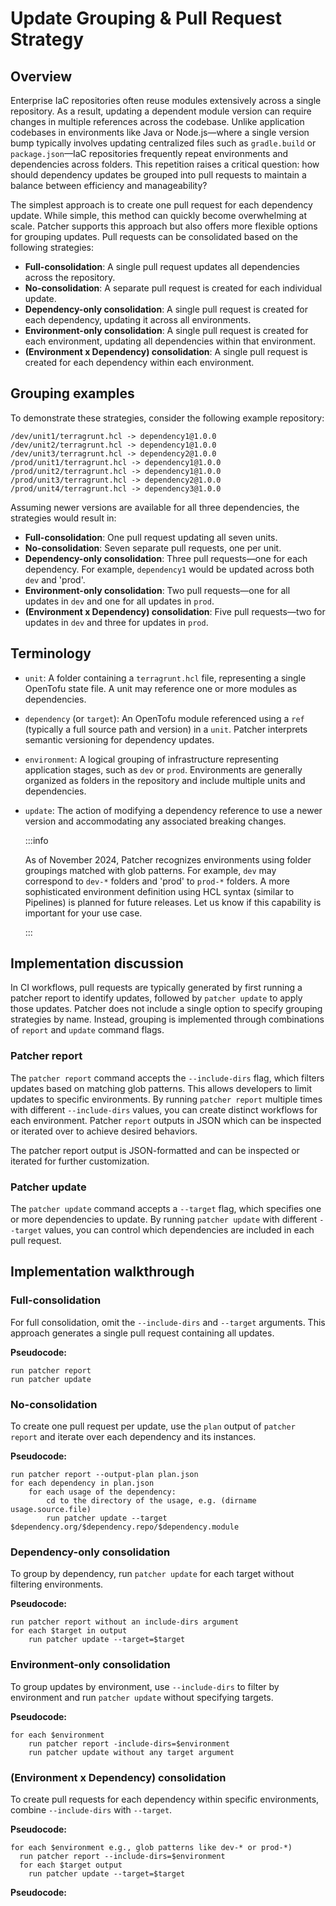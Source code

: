 # Update Grouping & Pull Request Strategy

## Overview
Enterprise IaC repositories often reuse modules extensively across a single repository. As a result, updating a dependent module version can require changes in multiple references across the codebase.  Unlike application codebases in environments like Java or Node.js—where a single version bump typically involves updating centralized files such as `gradle.build` or `package.json`—IaC repositories frequently repeat environments and dependencies across folders. This repetition raises a critical question: how should dependency updates be grouped into pull requests to maintain a balance between efficiency and manageability?

The simplest approach is to create one pull request for each dependency update. While simple, this method can quickly become overwhelming at scale. Patcher supports this approach but also offers more flexible options for grouping updates. Pull requests can be consolidated based on the following strategies:
 
- **Full-consolidation**: A single pull request updates all dependencies across the repository.
- **No-consolidation**: A separate pull request is created for each individual update.
- **Dependency-only consolidation**: A single pull request is created for each dependency, updating it across all environments.
- **Environment-only consolidation**: A single pull request is created for each environment, updating all dependencies within that environment.
- **(Environment x Dependency) consolidation**: A single pull request is created for each dependency within each environment.

## Grouping examples
To demonstrate these strategies, consider the following example repository:
```
/dev/unit1/terragrunt.hcl -> dependency1@1.0.0
/dev/unit2/terragrunt.hcl -> dependency1@1.0.0
/dev/unit3/terragrunt.hcl -> dependency2@1.0.0
/prod/unit1/terragrunt.hcl -> dependency1@1.0.0
/prod/unit2/terragrunt.hcl -> dependency1@1.0.0
/prod/unit3/terragrunt.hcl -> dependency2@1.0.0
/prod/unit4/terragrunt.hcl -> dependency3@1.0.0
```

Assuming newer versions are available for all three dependencies, the strategies would result in:
- **Full-consolidation**: One pull request updating all seven units.
- **No-consolidation**: Seven separate pull requests, one per unit.
- **Dependency-only consolidation**: Three pull requests—one for each dependency. For example, `dependency1` would be updated across both `dev` and 'prod'.
- **Environment-only consolidation**: Two pull requests—one for all updates in `dev` and one for all updates in `prod`.
- **(Environment x Dependency) consolidation**: Five pull requests—two for updates in `dev` and three for updates in `prod`.

## Terminology
* `unit`: A folder containing a `terragrunt.hcl` file, representing a single OpenTofu state file. A unit may reference one or more modules as dependencies.
* `dependency` (or `target`): An OpenTofu module referenced using a `ref` (typically a full source path and version) in a `unit`. Patcher interprets semantic versioning for dependency updates.
* `environment`: A logical grouping of infrastructure representing application stages, such as `dev` or `prod`. Environments are generally organized as folders in the repository and include multiple units and dependencies.
* `update`: The action of modifying a dependency reference to use a newer version and accommodating any associated breaking changes.
  
    :::info
  
    As of November 2024, Patcher recognizes environments using folder groupings matched with glob patterns. For example, `dev` may correspond to `dev-*` folders and 'prod' to `prod-*` folders. A more sophisticated environment definition using HCL syntax (similar to Pipelines) is planned for future releases. Let us know if this capability is important for your use case.
  
    :::

## Implementation discussion

In CI workflows, pull requests are typically generated by first running a patcher report to identify updates, followed by `patcher update` to apply those updates. Patcher does not include a single option to specify grouping strategies by name. Instead, grouping is implemented through combinations of `report` and `update` command flags.

### Patcher report

The `patcher report` command accepts the `--include-dirs` flag, which filters updates based on matching glob patterns. This allows developers to limit updates to specific environments. By running `patcher report` multiple times with different `--include-dirs` values, you can create distinct workflows for each environment.
Patcher `report` outputs in JSON which can be inspected or iterated over to achieve desired behaviors.

The patcher report output is JSON-formatted and can be inspected or iterated for further customization.

### Patcher update

The `patcher update` command accepts a `--target` flag, which specifies one or more dependencies to update. By running `patcher update` with different `--target` values, you can control which dependencies are included in each pull request.

## Implementation walkthrough

### Full-consolidation
For full consolidation, omit the `--include-dirs` and `--target` arguments. This approach generates a single pull request containing all updates.

**Pseudocode:**
```
run patcher report
run patcher update
```

### No-consolidation

To create one pull request per update, use the `plan` output of `patcher report` and iterate over each dependency and its instances.

**Pseudocode:**
```
run patcher report --output-plan plan.json
for each dependency in plan.json
    for each usage of the dependency:
        cd to the directory of the usage, e.g. (dirname usage.source.file)
        run patcher update --target $dependency.org/$dependency.repo/$dependency.module
```

### Dependency-only consolidation
To group by dependency, run `patcher update` for each target without filtering environments.

**Pseudocode:**
```
run patcher report without an include-dirs argument
for each $target in output 
    run patcher update --target=$target
```


### Environment-only consolidation
To group updates by environment, use `--include-dirs` to filter by environment and run `patcher update` without specifying targets.

**Pseudocode:**
```
for each $environment
    run patcher report -include-dirs=$environment
    run patcher update without any target argument
```

### (Environment x Dependency) consolidation
To create pull requests for each dependency within specific environments, combine `--include-dirs` with `--target`.


**Pseudocode:**
```
for each $environment e.g., glob patterns like dev-* or prod-*)
  run patcher report --include-dirs=$environment
  for each $target output 
    run patcher update --target=$target
```


**Pseudocode:**
